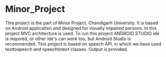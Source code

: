 # Minor_Project
This project is the part of Minor Project, Chandigarh University.
It is based on Android application and designed for visually impaired persons. 
In this project MVC architecture is used. 
To run this project ANDROID STUDIO ide is required, or other ide's can work too, but Android Studio is recommended.
This project is based on speech API, in which we have used texttospeech and speechtotext classes.
Output is provided.


